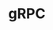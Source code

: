 ---
blog: https://grpc.io/blog/
codehost: https://github.com/https://github.com/grpc
logohandle: grpcio
reddit: https://www.reddit.com/r/grpc/
sort: grpc
title: gRPC
twitter: https://x.com/grpcio
website: https://grpc.io/
wikipedia: https://en.wikipedia.org/wiki/GRPC
---